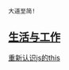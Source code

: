 
```
大道至简!
```
## [生活与工作](https://github.com/raulfang/learnblog/issues/1)  

[重新认识js的this](http://link.zhihu.com/?target=https%3A//juejin.im/post/59aa71d56fb9a0248d24fae3)


